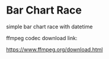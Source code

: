 # Bar Chart Race
simple bar chart race with datetime

ffmpeg codec download link:

https://www.ffmpeg.org/download.html
